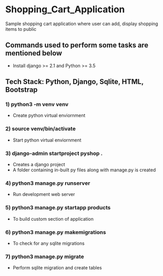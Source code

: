 # Shopping_Cart_Application
Sample shopping cart application where user can add, display shopping items to public

## Commands used to perform some tasks are mentioned below
* Install django >= 2.1 and Python >= 3.5

## Tech Stack: Python, Django, Sqlite, HTML, Bootstrap
### 1) python3 -m venv venv
* Create python virtual enviornment

### 2) source venv/bin/activate
* Start python virtual enviornment

### 3) django-admin startproject pyshop .
* Creates a django project
* A folder containing in-built py files along with manage.py is created

### 4) python3 manage.py runserver
* Run development web server

### 5) python3 manage.py startapp products
* To build custom section of application

### 6) python3 manage.py makemigrations
* To check for any sqlite migrations

### 7) python3 manage.py migrate
* Perform sqlite migration and create tables


